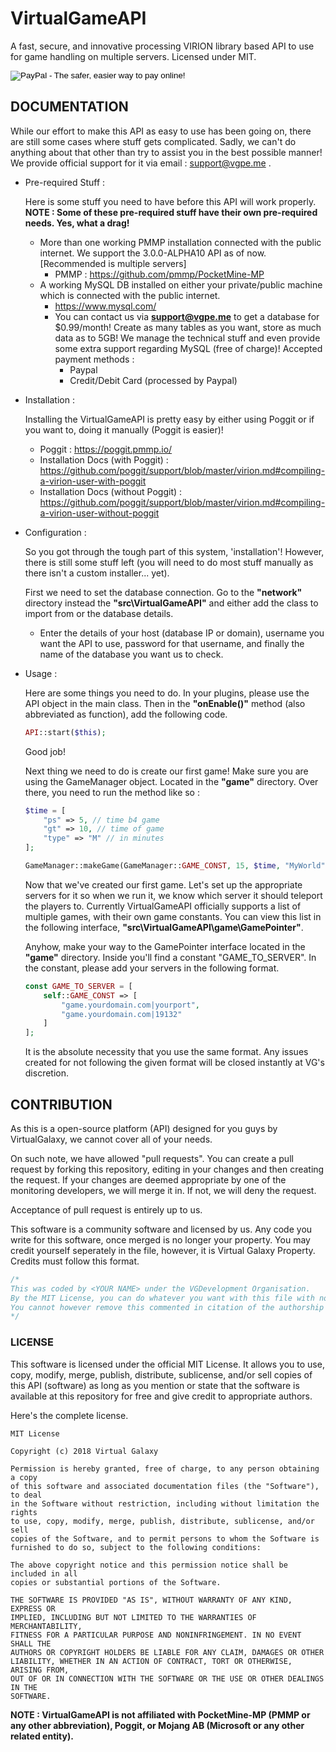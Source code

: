 # VirtualGameAPI
A fast, secure, and innovative processing VIRION library based API to use for game handling on multiple servers. Licensed under MIT.

<form action="https://www.paypal.com/cgi-bin/webscr" method="post" target="_top"><input type="hidden" name="cmd" value="_s-xclick"> <input type="hidden" name="hosted_button_id" value="G34YTKEPC6R3U"> <input type="image" src="https://www.paypalobjects.com/en_US/i/btn/btn_donateCC_LG.gif" border="0" name="submit" alt="PayPal - The safer, easier way to pay online!"></form>

## DOCUMENTATION

While our effort to make this API as easy to use has been going on, there are still some cases where stuff gets complicated. Sadly, we can't do anything about that other than try to assist you in the best possible manner! We provide official support for it via email : support@vgpe.me .

- Pre-required Stuff :
    
    Here is some stuff you need to have before this API will work properly. **NOTE : Some of these pre-required stuff have their own pre-required needs. Yes, what a drag!**
    
    - More than one working PMMP installation connected with the public internet. We support the 3.0.0-ALPHA10 API as of now. [Recommended is multiple servers]
        - PMMP : https://github.com/pmmp/PocketMine-MP
    - A working MySQL DB installed on either your private/public machine which is connected with the public internet.
        - https://www.mysql.com/
        - You can contact us via **support@vgpe.me** to get a database for $0.99/month! Create as many tables as you want, store as much data as to 5GB! We manage the technical stuff and even provide some extra support regarding MySQL (free of charge)!
        Accepted payment methods :
            - Paypal
            - Credit/Debit Card (processed by Paypal)

- Installation :
    
    Installing the VirtualGameAPI is pretty easy by either using Poggit or if you want to, doing it manually (Poggit is easier)!
    
    - Poggit : https://poggit.pmmp.io/
    - Installation Docs (with Poggit) : https://github.com/poggit/support/blob/master/virion.md#compiling-a-virion-user-with-poggit
    - Installation Docs (without Poggit) : https://github.com/poggit/support/blob/master/virion.md#compiling-a-virion-user-without-poggit

- Configuration : 
    
    So you got through the tough part of this system, 'installation'! However, there is still some stuff left (you will need to do most stuff manually as there isn't a custom installer... yet).
    
    First we need to set the database connection. Go to the **"network"** directory instead the **"src\VirtualGameAPI"** and either add the class to import from or the database details.

    - Enter the details of your host (database IP or domain), username you want the API to use, password for that username, and finally the name of the database you want us to check.

- Usage :

    Here are some things you need to do. In your plugins, please use the API object in the main class. Then in the **"onEnable()"** method (also abbreviated as function), add the following code.
    ```php
    API::start($this);
    ```
    Good job!

    Next thing we need to do is create our first game! Make sure you are using the GameManager object. Located in the **"game"** directory. Over there, you need to run the method like so : 
    ```php
    $time = [
        "ps" => 5, // time b4 game
        "gt" => 10, // time of game
        "type" => "M" // in minutes
    ];

    GameManager::makeGame(GameManager::GAME_CONST, 15, $time, "MyWorld", 8);
    ```
    Now that we've created our first game. Let's set up the appropriate servers for it so when we run it, we know which server it should teleport the players to. Currently VirtualGameAPI officially supports a list of multiple games, with their own game constants.
    You can view this list in the following interface, **"src\VirtualGameAPI\game\GamePointer"**.

    Anyhow, make your way to the GamePointer interface located in the **"game"** directory. Inside you'll find a constant "GAME_TO_SERVER". In the constant, please add your servers in the following format.
    ```php
    const GAME_TO_SERVER = [
        self::GAME_CONST => [
            "game.yourdomain.com|yourport",
            "game.yourdomain.com|19132"
        ]
    ];
    ```
    It is the absolute necessity that you use the same format. Any issues created for not following the given format will be closed instantly at VG's discretion.

## CONTRIBUTION

As this is a open-source platform (API) designed for you guys by VirtualGalaxy, we cannot cover all of your needs.

On such note, we have allowed "pull requests". You can create a pull request by forking this repository, editing in your changes and then creating the request. If your changes are deemed appropriate by one of the monitoring developers, we will merge it in. If not, we will deny the request.

Acceptance of pull request is entirely up to us.

This software is a community software and licensed by us. Any code you write for this software, once merged is no longer your property. You may credit yourself seperately in the file, however, it is Virtual Galaxy Property. Credits must follow this format.
```php
/*
This was coded by <YOUR NAME> under the VGDevelopment Organisation.
By the MIT License, you can do whatever you want with this file with no restrictions unless implied in the License.
You cannot however remove this commented in citation of the authorship of the file. You must add this to any file using code from this file.
*/
```

### LICENSE
    
This software is licensed under the official MIT License. It allows you to use, copy, modify, merge, publish, distribute, sublicense, and/or sell copies of this API (software) as long as you mention or state that the software is available at this repository for free and give credit to appropriate authors. 

Here's the complete license.

```
MIT License

Copyright (c) 2018 Virtual Galaxy

Permission is hereby granted, free of charge, to any person obtaining a copy
of this software and associated documentation files (the "Software"), to deal
in the Software without restriction, including without limitation the rights
to use, copy, modify, merge, publish, distribute, sublicense, and/or sell
copies of the Software, and to permit persons to whom the Software is
furnished to do so, subject to the following conditions:

The above copyright notice and this permission notice shall be included in all
copies or substantial portions of the Software.

THE SOFTWARE IS PROVIDED "AS IS", WITHOUT WARRANTY OF ANY KIND, EXPRESS OR
IMPLIED, INCLUDING BUT NOT LIMITED TO THE WARRANTIES OF MERCHANTABILITY,
FITNESS FOR A PARTICULAR PURPOSE AND NONINFRINGEMENT. IN NO EVENT SHALL THE
AUTHORS OR COPYRIGHT HOLDERS BE LIABLE FOR ANY CLAIM, DAMAGES OR OTHER
LIABILITY, WHETHER IN AN ACTION OF CONTRACT, TORT OR OTHERWISE, ARISING FROM,
OUT OF OR IN CONNECTION WITH THE SOFTWARE OR THE USE OR OTHER DEALINGS IN THE
SOFTWARE.
```

**NOTE : VirtualGameAPI is not affiliated with PocketMine-MP (PMMP or any other abbreviation), Poggit, or Mojang AB (Microsoft or any other related entity).**